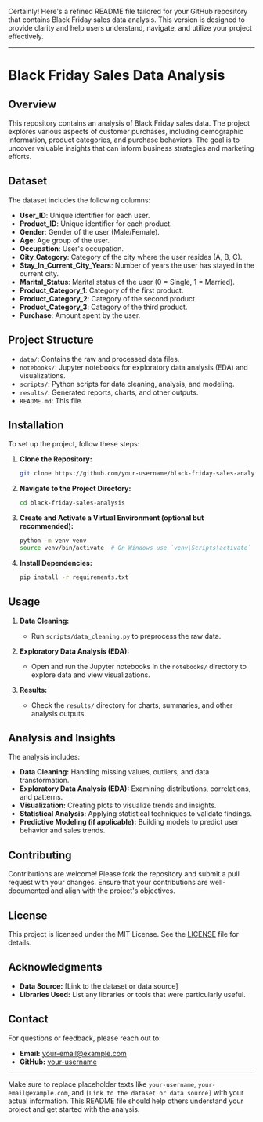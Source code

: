 Certainly! Here's a refined README file tailored for your GitHub repository that contains Black Friday sales data analysis. This version is designed to provide clarity and help users understand, navigate, and utilize your project effectively.

---

# Black Friday Sales Data Analysis

## Overview

This repository contains an analysis of Black Friday sales data. The project explores various aspects of customer purchases, including demographic information, product categories, and purchase behaviors. The goal is to uncover valuable insights that can inform business strategies and marketing efforts.

## Dataset

The dataset includes the following columns:

- **User_ID**: Unique identifier for each user.
- **Product_ID**: Unique identifier for each product.
- **Gender**: Gender of the user (Male/Female).
- **Age**: Age group of the user.
- **Occupation**: User's occupation.
- **City_Category**: Category of the city where the user resides (A, B, C).
- **Stay_In_Current_City_Years**: Number of years the user has stayed in the current city.
- **Marital_Status**: Marital status of the user (0 = Single, 1 = Married).
- **Product_Category_1**: Category of the first product.
- **Product_Category_2**: Category of the second product.
- **Product_Category_3**: Category of the third product.
- **Purchase**: Amount spent by the user.

## Project Structure

- `data/`: Contains the raw and processed data files.
- `notebooks/`: Jupyter notebooks for exploratory data analysis (EDA) and visualizations.
- `scripts/`: Python scripts for data cleaning, analysis, and modeling.
- `results/`: Generated reports, charts, and other outputs.
- `README.md`: This file.

## Installation

To set up the project, follow these steps:

1. **Clone the Repository:**

   ```bash
   git clone https://github.com/your-username/black-friday-sales-analysis.git
   ```

2. **Navigate to the Project Directory:**

   ```bash
   cd black-friday-sales-analysis
   ```

3. **Create and Activate a Virtual Environment (optional but recommended):**

   ```bash
   python -m venv venv
   source venv/bin/activate  # On Windows use `venv\Scripts\activate`
   ```

4. **Install Dependencies:**

   ```bash
   pip install -r requirements.txt
   ```

## Usage

1. **Data Cleaning:**
   - Run `scripts/data_cleaning.py` to preprocess the raw data.

2. **Exploratory Data Analysis (EDA):**
   - Open and run the Jupyter notebooks in the `notebooks/` directory to explore data and view visualizations.

3. **Results:**
   - Check the `results/` directory for charts, summaries, and other analysis outputs.

## Analysis and Insights

The analysis includes:

- **Data Cleaning:** Handling missing values, outliers, and data transformation.
- **Exploratory Data Analysis (EDA):** Examining distributions, correlations, and patterns.
- **Visualization:** Creating plots to visualize trends and insights.
- **Statistical Analysis:** Applying statistical techniques to validate findings.
- **Predictive Modeling (if applicable):** Building models to predict user behavior and sales trends.

## Contributing

Contributions are welcome! Please fork the repository and submit a pull request with your changes. Ensure that your contributions are well-documented and align with the project's objectives.

## License

This project is licensed under the MIT License. See the [LICENSE](LICENSE) file for details.

## Acknowledgments

- **Data Source:** [Link to the dataset or data source]
- **Libraries Used:** List any libraries or tools that were particularly useful.

## Contact

For questions or feedback, please reach out to:

- **Email:** your-email@example.com
- **GitHub:** [your-username](https://github.com/your-username)

---

Make sure to replace placeholder texts like `your-username`, `your-email@example.com`, and `[Link to the dataset or data source]` with your actual information. This README file should help others understand your project and get started with the analysis.
